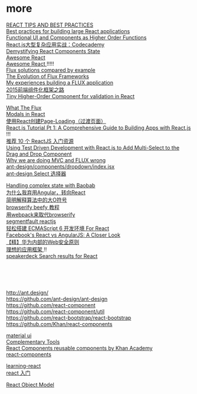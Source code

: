 # more
[ REACT TIPS AND BEST PRACTICES ](http://aeflash.com/2015-02/react-tips-and-best-practices.html)  
[ Best practices for building large React applications ](http://blog.siftscience.com/blog/2015/best-practices-for-building-large-react-applications)  
[ Functional UI and Components as Higher Order Functions ](https://blog.risingstack.com/functional-ui-and-components-as-higher-order-functions/)  
[ React.js大型复杂应用实战：Codecademy ](http://www.vccoo.com/v/c8077f)  
[ Demystifying React Components State ](http://www.sitepoint.com/demystifying-react-components-state/)  
[ Awesome React ](https://github.com/enaqx/awesome-react)  
[ Awesome React ](https://github.com/enaqx/awesome-react/blob/master/README.md#flux) !!!!!  
[ Flux solutions compared by example ](http://pixelhunter.me/post/110248593059/flux-solutions-compared-by-example)  
[ The Evolution of Flux Frameworks ](https://medium.com/@dan_abramov/the-evolution-of-flux-frameworks-6c16ad26bb31)  
[ My experiences building a FLUX application ](http://christianalfoni.github.io/javascript/2014/10/27/my-experiences-building-a-flux-application.html)  
[ 2015前端组件化框架之路 ](https://github.com/xufei/blog/issues/19)  
[ Tiny Higher-Order Component for validation in React ](https://github.com/deepsweet/valya)  


[ What The Flux ](https://github.com/staltz/wtf/blob/master/README.md)  
[ Modals in React ](http://reactjsnews.com/modals-in-react/)   
[ 使用React创建Page-Loading（过渡页面） ](http://segmentfault.com/a/1190000003001372)  
[ React.js Tutorial Pt 1: A Comprehensive Guide to Building Apps with React.js ](http://tylermcginnis.com/reactjs-tutorial-a-comprehensive-guide-to-building-apps-with-react/) !!!    
[ 推荐 10 个 ReactJS 入门资源 ](http://www.oschina.net/translate/10-resources-to-get-you-started-with-reactjs)  
[ Using Test Driven Development with React.js to Add Multi-Select to the Drag and Drop Component ](https://reactjsnews.com/using-tdd-with-reactjs/)  
[ Why we are doing MVC and FLUX wrong ](http://www.christianalfoni.com/articles/2015_08_02_Why-we-are-doing-MVC-and-FLUX-wrong)  
[ ant-design/components/dropdown/index.jsx ](https://github.com/ant-design/ant-design/blob/master/components/dropdown/index.jsx)  
[ ant-design Select 选择器 ](http://ant.design/components/select/)  


[ Handling complex state with Baobab ](http://www.christianalfoni.com/articles/2015_04_26_Handling-complex-state-with-Baobab)  
[ 为什么我弃用Angular，转向React ](http://web.jobbole.com/82586/?location=35)  
[ 简明解释算法中的大O符号 ](http://blog.jobbole.com/55184/)  
[ browserify beefy 教程 ](http://www.jianshu.com/p/a709d54bc8e0)  
[ 用webpack来取代browserify ](http://segmentfault.com/a/1190000002490637)  
[ segmentfault reactjs ](http://segmentfault.com/t/reactjs/blogs?page=1)  
[ 轻松搭建 ECMAScript 6 开发环境 For React ](http://segmentfault.com/a/1190000003042641)  
[ Facebook's React vs AngularJS: A Closer Look ](http://www.quora.com/Pete-Hunt/Posts/Facebooks-React-vs-AngularJS-A-Closer-Look)  
[ 【精】华为内部的Web安全原则 ](http://mp.weixin.qq.com/s?__biz=MzAxMjAwMjUxNQ==&mid=207881605&idx=1&sn=2fce890233828adaa90364e3c8633f4a&scene=1&key=c468684b929d2be2e72bdeea4c902b28ce440293159aa6e868c80f0ada82f7b7bee8ee2381d94cf812e107e0c39ff9e4&ascene=0&uin=Mjc5MDYwMDk0MA%3D%3D&devicetype=iMac+MacBookPro11%2C1+OSX+OSX+10.10.3+build(14D136)&version=11020012&pass_ticket=9IxyMgqyWjsfSKw4iuGCYskt5Jd1skh5b23Jv4vjt3udF9Tx2vAI0uc2Hmk7sHqW)  
[ 理想的应用框架 ](http://www.cnblogs.com/sskyy/p/4592353.html) !!  
[ speakerdeck Search results for React ](https://speakerdeck.com/search?q=React&utf8=%E2%9C%93)  
[  ]()  
[  ]()  
[  ]()  
[  ]()  
[  ]()  


[ http://ant.design/ ](http://ant.design/  )  
[ https://github.com/ant-design/ant-design ](https://github.com/ant-design/ant-design  )  
[ https://github.com/react-component ](https://github.com/react-component  )  
[ https://github.com/react-component/util ](https://github.com/react-component/util  )  
[ https://github.com/react-bootstrap/react-bootstrap ](https://github.com/react-bootstrap/react-bootstrap  )  
[ https://github.com/Khan/react-components ](https://github.com/Khan/react-components  )  


[ material ui ](http://material-ui.com/#/components/tabs)  
[ Complementary Tools ](https://github.com/facebook/react/wiki/Complementary-Tools)  
[ React Components reusable components by Khan Academy ](http://khan.github.io/react-components/)  
[ react-components ](http://react.rocks/example/react-components)  

[ learning-react ](https://github.com/yiminghe/learning-react  )  
[ react 入门 ](http://yiminghe.me/learning-react/tutorial/zh-cn/intro.html)  

[ React Object Model ](http://blog.yiminghe.me/2015/04/14/react-object-model/)  




